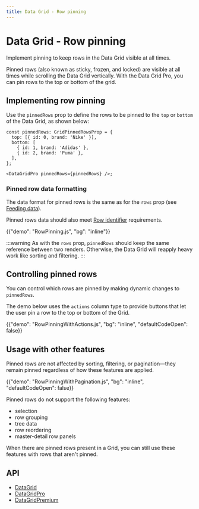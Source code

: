 ```yaml
---
title: Data Grid - Row pinning
---
```


# Data Grid - Row pinning [<span class="plan-pro"></span>](/x/introduction/licensing/#pro-plan 'Pro plan')

<p class="description">Implement pinning to keep rows in the Data Grid visible at all times.</p>

Pinned rows (also known as sticky, frozen, and locked) are visible at all times while scrolling the Data Grid vertically.
With the Data Grid Pro, you can pin rows to the top or bottom of the grid.

## Implementing row pinning

Use the `pinnedRows` prop to define the rows to be pinned to the `top` or `bottom` of the Data Grid, as shown below:

```tsx
const pinnedRows: GridPinnedRowsProp = {
  top: [{ id: 0, brand: 'Nike' }],
  bottom: [
    { id: 1, brand: 'Adidas' },
    { id: 2, brand: 'Puma' },
  ],
};

<DataGridPro pinnedRows={pinnedRows} />;
```

### Pinned row data formatting

The data format for pinned rows is the same as for the `rows` prop (see [Feeding data](/x/react-data-grid/row-definition/#feeding-data)).

Pinned rows data should also meet [Row identifier](/x/react-data-grid/row-definition/#row-identifier) requirements.

{{"demo": "RowPinning.js", "bg": "inline"}}

:::warning
As with the `rows` prop, `pinnedRows` should keep the same reference between two renders.
Otherwise, the Data Grid will reapply heavy work like sorting and filtering.
:::

## Controlling pinned rows

You can control which rows are pinned by making dynamic changes to `pinnedRows`.

The demo below uses the `actions` column type to provide buttons that let the user pin a row to the top or bottom of the Grid.

{{"demo": "RowPinningWithActions.js", "bg": "inline", "defaultCodeOpen": false}}

## Usage with other features

Pinned rows are not affected by sorting, filtering, or pagination—they remain pinned regardless of how these features are applied.

{{"demo": "RowPinningWithPagination.js", "bg": "inline", "defaultCodeOpen": false}}

Pinned rows do not support the following features:

- selection
- row grouping
- tree data
- row reordering
- master-detail row panels

When there are pinned rows present in a Grid, you can still use these features with rows that aren't pinned.

## API

- [DataGrid](/x/api/data-grid/data-grid/)
- [DataGridPro](/x/api/data-grid/data-grid-pro/)
- [DataGridPremium](/x/api/data-grid/data-grid-premium/)

